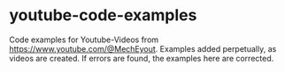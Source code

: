 # youtube-code-examples
Code examples for Youtube-Videos from https://www.youtube.com/@MechEyout. Examples added perpetually, as videos are created. If errors are found, the examples here are corrected.
